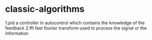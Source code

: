 # classic-algorithms
1.pid
a controller in autocontrol which contains the knowledge of the feedback
2.fft
fast fourier transform used to process the signal or the information
